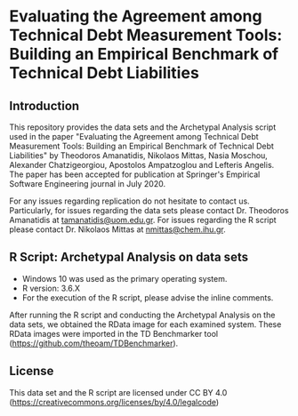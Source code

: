 # Evaluating the Agreement among Technical Debt Measurement Tools: Building an Empirical Benchmark of Technical Debt Liabilities

## Introduction

This repository provides the data sets and the Archetypal Analysis script used in the paper "Evaluating the Agreement among Technical Debt Measurement Tools: Building an Empirical Benchmark of Technical Debt Liabilities" by Theodoros Amanatidis, Nikolaos Mittas, Nasia Moschou, Alexander Chatzigeorgiou, Apostolos Ampatzoglou and Lefteris Angelis.
The paper has been accepted for publication at Springer's Empirical Software Engineering journal in July 2020.

For any issues regarding replication do not hesitate to contact us. Particularly, for issues regarding the data sets please contact Dr. Theodoros Amanatidis at <tamanatidis@uom.edu.gr>. For issues regarding the R script please contact Dr. Nikolaos Mittas at <nmittas@chem.ihu.gr>.

## R Script: Archetypal Analysis on data sets

- Windows 10 was used as the primary operating system.
- R version: 3.6.X
- For the execution of the R script, please advise the inline comments.

After running the R script and conducting the Archetypal Analysis on the data sets, we obtained the RData image for each examined system.
These RData images were imported in the TD Benchmarker tool (<https://github.com/theoam/TDBenchmarker>).

## License

This data set and the R script are licensed under CC BY 4.0 (https://creativecommons.org/licenses/by/4.0/legalcode)
